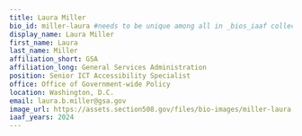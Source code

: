 ```yaml
---
title: Laura Miller
bio_id: miller-laura #needs to be unique among all in _bios_iaaf collection
display_name: Laura Miller
first_name: Laura
last_name: Miller
affiliation_short: GSA
affiliation_long: General Services Administration
position: Senior ICT Accessibility Specialist
office: Office of Government-wide Policy
location: Washington, D.C.
email: laura.b.miller@gsa.gov
image_url: https://assets.section508.gov/files/bio-images/miller-laura.jpg
iaaf_years: 2024
---
```

